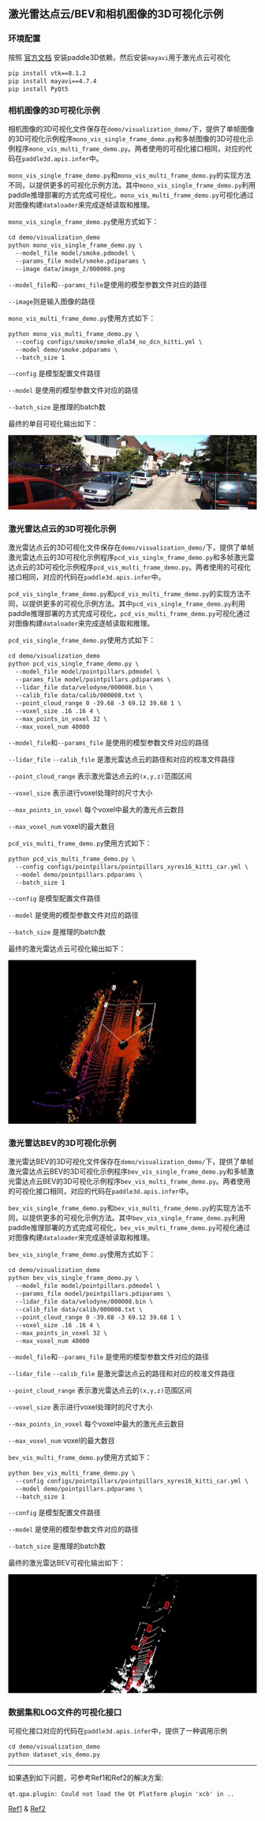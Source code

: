 ## 激光雷达点云/BEV和相机图像的3D可视化示例
### 环境配置
按照 [官方文档](https://github.com/PaddlePaddle/Paddle3D/blob/develop/docs/installation.md) 安装paddle3D依赖，然后安装`mayavi`用于激光点云可视化
```
pip install vtk==8.1.2
pip install mayavi==4.7.4
pip install PyQt5
```
### 相机图像的3D可视化示例
相机图像的3D可视化文件保存在`demo/visualization_demo/`下，提供了单帧图像的3D可视化示例程序`mono_vis_single_frame_demo.py`和多帧图像的3D可视化示例程序`mono_vis_multi_frame_demo.py`。两者使用的可视化接口相同，对应的代码在`paddle3d.apis.infer`中。

`mono_vis_single_frame_demo.py`和`mono_vis_multi_frame_demo.py`的实现方法不同，以提供更多的可视化示例方法。其中`mono_vis_single_frame_demo.py`利用paddle推理部署的方式完成可视化，`mono_vis_multi_frame_demo.py`可视化通过对图像构建`dataloader`来完成逐帧读取和推理。

`mono_vis_single_frame_demo.py`使用方式如下：
```
cd demo/visualization_demo
python mono_vis_single_frame_demo.py \
  --model_file model/smoke.pdmodel \
  --params_file model/smoke.pdiparams \
  --image data/image_2/000008.png
```
`--model_file`和`--params_file`是使用的模型参数文件对应的路径

`--image`则是输入图像的路径

`mono_vis_multi_frame_demo.py`使用方式如下：

```
python mono_vis_multi_frame_demo.py \
  --config configs/smoke/smoke_dla34_no_dcn_kitti.yml \
  --model demo/smoke.pdparams \
  --batch_size 1
```

`--config` 是模型配置文件路径

`--model` 是使用的模型参数文件对应的路径

`--batch_size` 是推理的batch数


最终的单目可视化输出如下：

![](img/mono.jpg)
### 激光雷达点云的3D可视化示例
激光雷达点云的3D可视化文件保存在`demo/visualization_demo/`下，提供了单帧激光雷达点云的3D可视化示例程序`pcd_vis_single_frame_demo.py`和多帧激光雷达点云的3D可视化示例程序`pcd_vis_multi_frame_demo.py`。两者使用的可视化接口相同，对应的代码在`paddle3d.apis.infer`中。

`pcd_vis_single_frame_demo.py`和`pcd_vis_multi_frame_demo.py`的实现方法不同，以提供更多的可视化示例方法。其中`pcd_vis_single_frame_demo.py`利用paddle推理部署的方式完成可视化，`pcd_vis_multi_frame_demo.py`可视化通过对图像构建`dataloader`来完成逐帧读取和推理。

`pcd_vis_single_frame_demo.py`使用方式如下：

```
cd demo/visualization_demo
python pcd_vis_single_frame_demo.py \
  --model_file model/pointpillars.pdmodel \
  --params_file model/pointpillars.pdiparams \
  --lidar_file data/velodyne/000008.bin \
  --calib_file data/calib/000008.txt \
  --point_cloud_range 0 -39.68 -3 69.12 39.68 1 \
  --voxel_size .16 .16 4 \
  --max_points_in_voxel 32 \
  --max_voxel_num 40000
```

`--model_file`和`--params_file` 是使用的模型参数文件对应的路径

`--lidar_file` `--calib_file` 是激光雷达点云的路径和对应的校准文件路径

`--point_cloud_range` 表示激光雷达点云的`(x,y,z)`范围区间

`--voxel_size` 表示进行voxel处理时的尺寸大小

`--max_points_in_voxel` 每个voxel中最大的激光点云数目

`--max_voxel_num` voxel的最大数目

`pcd_vis_multi_frame_demo.py`使用方式如下：

```
python pcd_vis_multi_frame_demo.py \
  --config configs/pointpillars/pointpillars_xyres16_kitti_car.yml \
  --model demo/pointpillars.pdparams \
  --batch_size 1
```

`--config` 是模型配置文件路径

`--model` 是使用的模型参数文件对应的路径

`--batch_size` 是推理的batch数

最终的激光雷达点云可视化输出如下：

![](img/pc.png)
### 激光雷达BEV的3D可视化示例
激光雷达BEV的3D可视化文件保存在`demo/visualization_demo/`下，提供了单帧激光雷达点云BEV的3D可视化示例程序`bev_vis_single_frame_demo.py`和多帧激光雷达点云BEV的3D可视化示例程序`bev_vis_multi_frame_demo.py`。两者使用的可视化接口相同，对应的代码在`paddle3d.apis.infer`中。

`bev_vis_single_frame_demo.py`和`bev_vis_multi_frame_demo.py`的实现方法不同，以提供更多的可视化示例方法。其中`bev_vis_single_frame_demo.py`利用paddle推理部署的方式完成可视化，`bev_vis_multi_frame_demo.py`可视化通过对图像构建`dataloader`来完成逐帧读取和推理。

`bev_vis_single_frame_demo.py`使用方式如下：

```
cd demo/visualization_demo
python bev_vis_single_frame_demo.py \
  --model_file model/pointpillars.pdmodel \
  --params_file model/pointpillars.pdiparams \
  --lidar_file data/velodyne/000008.bin \
  --calib_file data/calib/000008.txt \
  --point_cloud_range 0 -39.68 -3 69.12 39.68 1 \
  --voxel_size .16 .16 4 \
  --max_points_in_voxel 32 \
  --max_voxel_num 40000
```
`--model_file`和`--params_file` 是使用的模型参数文件对应的路径

`--lidar_file` `--calib_file` 是激光雷达点云的路径和对应的校准文件路径

`--point_cloud_range` 表示激光雷达点云的`(x,y,z)`范围区间

`--voxel_size` 表示进行voxel处理时的尺寸大小

`--max_points_in_voxel` 每个voxel中最大的激光点云数目

`--max_voxel_num` voxel的最大数目

`bev_vis_multi_frame_demo.py`使用方式如下：

```
python bev_vis_multi_frame_demo.py \
  --config configs/pointpillars/pointpillars_xyres16_kitti_car.yml \
  --model demo/pointpillars.pdparams \
  --batch_size 1
```

`--config` 是模型配置文件路径

`--model` 是使用的模型参数文件对应的路径

`--batch_size` 是推理的batch数

最终的激光雷达BEV可视化输出如下：

![](img/bev.png)

### 数据集和LOG文件的可视化接口
可视化接口对应的代码在`paddle3d.apis.infer`中，提供了一种调用示例

```
cd demo/visualization_demo
python dataset_vis_demo.py
```

---
如果遇到如下问题，可参考Ref1和Ref2的解决方案:

`qt.qpa.plugin: Could not load the Qt Platform plugin 'xcb' in ..`

[Ref1](https://blog.csdn.net/qq_39938666/article/details/120452028?spm=1001.2101.3001.6650.2&utm_medium=distribute.pc_relevant.none-task-blog-2%7Edefault%7ECTRLIST%7ERate-2-120452028-blog-112303826.pc_relevant_3mothn_strategy_recovery&depth_1-utm_source=distribute.pc_relevant.none-task-blog-2%7Edefault%7ECTRLIST%7ERate-2-120452028-blog-112303826.pc_relevant_3mothn_strategy_recovery&utm_relevant_index=3)
& [Ref2](https://blog.csdn.net/weixin_41794514/article/details/128578166?spm=1001.2101.3001.6650.3&utm_medium=distribute.pc_relevant.none-task-blog-2%7Edefault%7EYuanLiJiHua%7EPosition-3-128578166-blog-119480436.pc_relevant_landingrelevant&depth_1-utm_source=distribute.pc_relevant.none-task-blog-2%7Edefault%7EYuanLiJiHua%7EPosition-3-128578166-blog-119480436.pc_relevant_landingrelevant)
